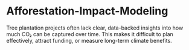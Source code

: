 # Afforestation-Impact-Modeling
Tree plantation projects often lack clear, data-backed insights into how much CO₂ can be captured over time. This makes it difficult to plan effectively, attract funding, or measure long-term climate benefits.
